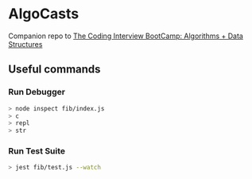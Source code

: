 # AlgoCasts

Companion repo to [The Coding Interview BootCamp: Algorithms + Data Structures](https://www.udemy.com/course/coding-interview-bootcamp-algorithms-and-data-structure/)


## Useful commands

### Run Debugger

```bash
> node inspect fib/index.js
> c
> repl
> str
```

### Run Test Suite

```bash
> jest fib/test.js --watch
```